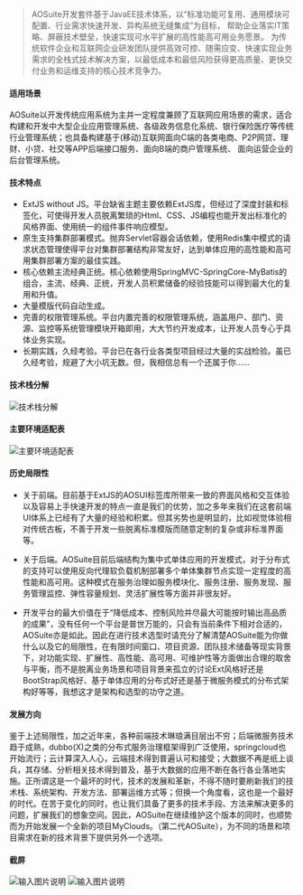 >AOSuite开发套件基于JavaEE技术体系，以“标准功能可复用、通用模块可配置、行业需求快速开发、异构系统无缝集成”为目标， 帮助企业落实IT策略、屏蔽技术壁垒，快速实现可水平扩展的高性能高可用业务愿景。 为传统软件企业和互联网企业研发团队提供高效可控、随需应变、快速实现业务需求的全栈式技术解决方案，以最低成本和最低风险获得更高质量、更快交付业务和运维支持的核心技术竞争力。

#### 适用场景
AOSuite以开发传统应用系统为主并一定程度兼顾了互联网应用场景的需求，适合构建和开发中大型企业应用管理系统、各级政务信息化系统、银行保险医疗等传统行业管理系统；也具备构建基于(移动)互联网面向C端的各类电商、P2P网贷、理财、小贷、社交等APP后端接口服务、面向B端的商户管理系统、 面向运营企业的后台管理系统。

#### 技术特点
- ExtJS without JS。平台缺省主题主要依赖ExtJS库，但经过了深度封装和标签化，可使得开发人员脱离繁琐的Html、CSS、JS编程也能开发出标准化的风格界面、使用统一的组件事件响应模型。
- 原生支持集群部署模式。抛弃Servlet容器会话依赖，使用Redis集中模式的请求状态管理使得平台对集群部署结构非常友好，达到单体应用的高性能和高可用集群部署方案的最佳实践。
- 核心依赖主流经典正统。核心依赖使用SpringMVC-SpringCore-MyBatis的组合，主流、经典、正统，开发人员积累储备的经验技能可以得到最大化的复用和升值。
- 大量模版代码自动生成。
- 完善的权限管理系统。平台内置完善的权限管理系统，涵盖用户、部门、资源、监控等系统管理模块开箱即用，大大节约开发成本，让开发人员专心于具体业务实现。
- 长期实践，久经考验。平台已在各行业各类型项目经过大量的实战检验。虽已久经考验，规避了大小坑无数。但，我相信总有一个还属于你......

#### 技术栈分解 
![技术栈分解](https://git.oschina.net/uploads/images/2017/0617/015358_cd069c83_431745.png "技术栈分解")

#### 主要环境适配表 
![主要环境适配表](https://git.oschina.net/uploads/images/2017/0617/115637_cc4f09ab_431745.png "主要环境适配表")

#### 历史局限性
- 关于前端。目前基于ExtJS的AOSUI标签库所带来一致的界面风格和交互体验以及容易上手快速开发的特点一直是我们的优势，加之多年来我们在这套前端UI体系上已经有了大量的经验和积累。但其劣势也是明显的，比如视觉体验相对传统古板，不善于开发一些脱离标准模版而随意定制的复杂或非标准界面等。

- 关于后端。AOSuite目前后端结构为集中式单体应用的开发模式，对于分布式的支持可以使用反向代理软负载机制部署多个单体集群节点实现一定程度的高性能和高可用。这种模式在服务治理如服务模块化、服务注册、服务发现、服务管理监控、弹性容量规划、灵活扩展性等方面并非很友好。

- 开发平台的最大价值在于“降低成本、控制风险并尽最大可能按时输出高品质的成果”，没有任何一个平台是普世万能的，只会有当前条件下相对合适的，AOSuite亦是如此。因此在进行技术选型时请充分了解清楚AOSuite能为你做什么以及它的局限性，在有限时间窗口、项目资源、团队技术储备等现实背景下，对功能实现、扩展性、高性能、高可用、可维护性等方面做出合理的取舍与平衡，而不是脱离业务场景和项目背景来孤立的讨论Ext风格好还是BootStrap风格好、基于单体应用的分布式好还是基于微服务模式的分布式架构好等等，我想这才是架构和选型的功守之道。

#### 发展方向
鉴于上述局限性，加之近年来，各种前端技术琳琅满目层出不穷；后端微服务技术趋于成熟，dubbo(X)之类的分布式服务治理框架得到广泛使用，springcloud也开始流行；云计算深入人心，云端技术得到普遍认可和接受；大数据不再是纸上谈兵，其存储、分析相关技术得到普及，基于大数据的应用不断在各行各业落地实施。正所谓这是一个最坏的时代，技术的发展和革新，不得不随时要刷新我们的技术栈、系统架构、开发方法、部署运维方式等；但换一个角度看，这也是一个最好的时代。在苦于变化的同时，也让我们具备了更多的技术手段、方法来解决更多的问题，扩展我们的想象空间。因此，AOSuite在继续维护这个版本的同时，也顺势而为开始发展一个全新的项目MyClouds。（第二代AOSuite），为不同的场景和项目需求在新的技术背景下提供另外一个选项。

#### 截屏
![输入图片说明](https://images.gitee.com/uploads/images/2020/0418/164749_99e89ca6_431745.jpeg "default.jpeg")
![输入图片说明](https://images.gitee.com/uploads/images/2020/0418/164802_ee3a07d9_431745.gif "aosuite.gif")